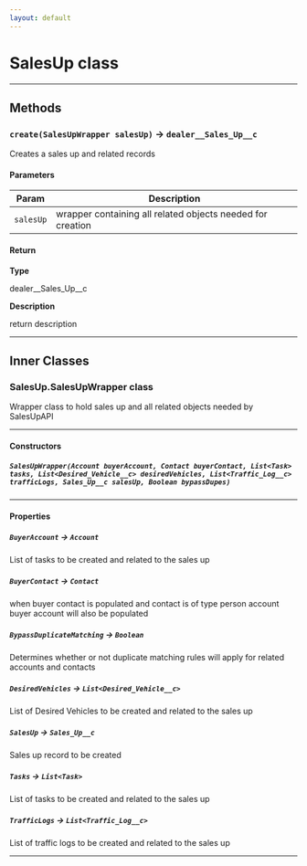 ```yaml
---
layout: default
---
```

# SalesUp class
---
## Methods
### `create(SalesUpWrapper salesUp)` → `dealer__Sales_Up__c`

Creates a sales up and related records

#### Parameters
|Param|Description|
|-----|-----------|
|`salesUp` |  wrapper containing all related objects needed for creation |

#### Return

**Type**

dealer__Sales_Up__c

**Description**

return description

---
## Inner Classes

### SalesUp.SalesUpWrapper class

Wrapper class to hold sales up and all related objects needed by SalesUpAPI

---
#### Constructors
##### `SalesUpWrapper(Account buyerAccount, Contact buyerContact, List<Task> tasks, List<Desired_Vehicle__c> desiredVehicles, List<Traffic_Log__c> trafficLogs, Sales_Up__c salesUp, Boolean bypassDupes)`
---
#### Properties

##### `BuyerAccount` → `Account`

List of tasks to be created and related to the sales up

##### `BuyerContact` → `Contact`

when buyer contact is populated and contact is of type person account buyer account will also be populated

##### `BypassDuplicateMatching` → `Boolean`

 Determines whether or not duplicate matching rules will apply for related accounts and contacts

##### `DesiredVehicles` → `List<Desired_Vehicle__c>`

List of Desired Vehicles to be created and related to the sales up

##### `SalesUp` → `Sales_Up__c`

Sales up record to be created

##### `Tasks` → `List<Task>`

List of tasks to be created and related to the sales up

##### `TrafficLogs` → `List<Traffic_Log__c>`

List of traffic logs to be created and related to the sales up

---
